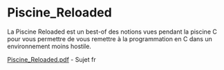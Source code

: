 # Piscine_Reloaded

La Piscine Reloaded est un best-of des notions vues pendant la piscine C pour vous
permettre de vous remettre à la programmation en C dans un environnement moins hostile.

[Piscine_Reloaded.pdf](https://cdn.intra.42.fr/pdf/pdf/940/piscine_reloaded.fr.pdf) - Sujet fr
